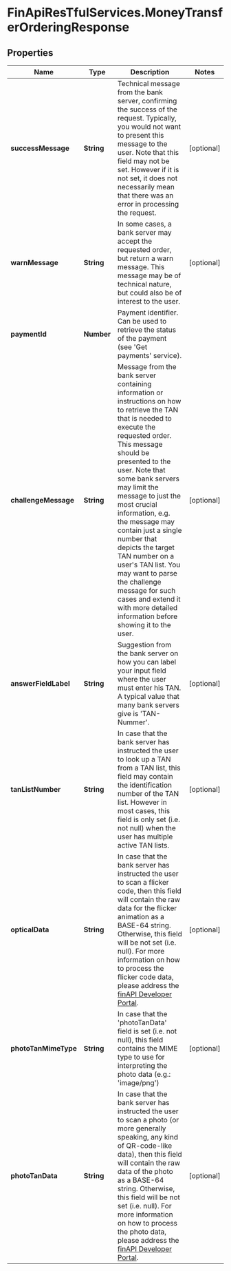 # FinApiResTfulServices.MoneyTransferOrderingResponse

## Properties
Name | Type | Description | Notes
------------ | ------------- | ------------- | -------------
**successMessage** | **String** | Technical message from the bank server, confirming the success of the request. Typically, you would not want to present this message to the user. Note that this field may not be set. However if it is not set, it does not necessarily mean that there was an error in processing the request. | [optional] 
**warnMessage** | **String** | In some cases, a bank server may accept the requested order, but return a warn message. This message may be of technical nature, but could also be of interest to the user. | [optional] 
**paymentId** | **Number** | Payment identifier. Can be used to retrieve the status of the payment (see 'Get payments' service). | 
**challengeMessage** | **String** | Message from the bank server containing information or instructions on how to retrieve the TAN that is needed to execute the requested order. This message should be presented to the user. Note that some bank servers may limit the message to just the most crucial information, e.g. the message may contain just a single number that depicts the target TAN number on a user's TAN list. You may want to parse the challenge message for such cases and extend it with more detailed information before showing it to the user. | [optional] 
**answerFieldLabel** | **String** | Suggestion from the bank server on how you can label your input field where the user must enter his TAN. A typical value that many bank servers give is 'TAN-Nummer'. | [optional] 
**tanListNumber** | **String** | In case that the bank server has instructed the user to look up a TAN from a TAN list, this field may contain the identification number of the TAN list. However in most cases, this field is only set (i.e. not null) when the user has multiple active TAN lists. | [optional] 
**opticalData** | **String** | In case that the bank server has instructed the user to scan a flicker code, then this field will contain the raw data for the flicker animation as a BASE-64 string. Otherwise, this field will be not set (i.e. null). For more information on how to process the flicker code data, please address the <a href='https://finapi.zendesk.com' target='_blank'>finAPI Developer Portal</a>. | [optional] 
**photoTanMimeType** | **String** | In case that the 'photoTanData' field is set (i.e. not null), this field contains the MIME type to use for interpreting the photo data (e.g.: 'image/png') | [optional] 
**photoTanData** | **String** | In case that the bank server has instructed the user to scan a photo (or more generally speaking, any kind of QR-code-like data), then this field will contain the raw data of the photo as a BASE-64 string. Otherwise, this field will be not set (i.e. null). For more information on how to process the photo data, please address the <a href='https://finapi.zendesk.com' target='_blank'>finAPI Developer Portal</a>. | [optional] 


